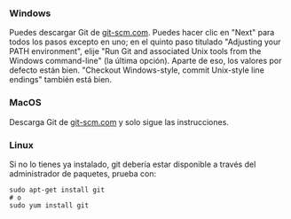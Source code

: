 ### Windows

Puedes descargar Git de [git-scm.com](http://git-scm.com/). Puedes hacer clic en "Next" para todos los pasos excepto en uno; en el quinto paso titulado "Adjusting your PATH environment", elije "Run Git and associated Unix tools from the Windows command-line" (la última opción). Aparte de eso, los valores por defecto están bien. "Checkout Windows-style, commit Unix-style line endings" también está bien.

### MacOS

Descarga Git de [git-scm.com](http://git-scm.com/) y solo sigue las instrucciones.

### Linux

Si no lo tienes ya instalado, git debería estar disponible a través del administrador de paquetes, prueba con:

    sudo apt-get install git
    # o
    sudo yum install git
